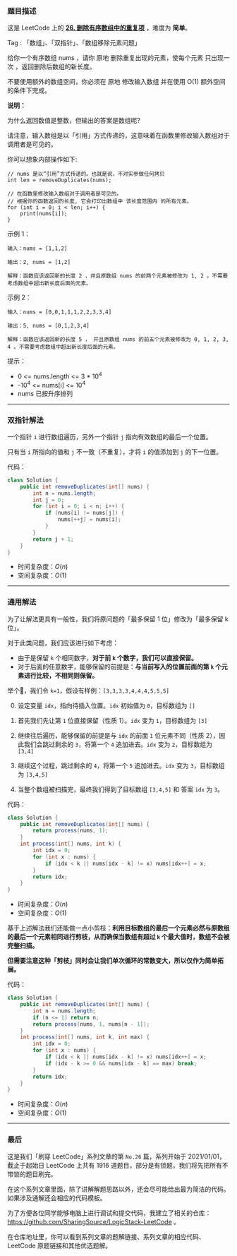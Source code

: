 ### 题目描述

这是 LeetCode 上的 **[26. 删除有序数组中的重复项](https://leetcode-cn.com/problems/remove-duplicates-from-sorted-array/solution/shua-chuan-lc-jian-ji-shuang-zhi-zhen-ji-2eg8/)** ，难度为 **简单**。

Tag : 「数组」、「双指针」、「数组移除元素问题」



给你一个有序数组 nums ，请你 原地 删除重复出现的元素，使每个元素 只出现一次 ，返回删除后数组的新长度。

不要使用额外的数组空间，你必须在 原地 修改输入数组 并在使用 O(1) 额外空间的条件下完成。



**说明：**

为什么返回数值是整数，但输出的答案是数组呢?

请注意，输入数组是以「引用」方式传递的，这意味着在函数里修改输入数组对于调用者是可见的。

你可以想象内部操作如下:
```
// nums 是以“引用”方式传递的。也就是说，不对实参做任何拷贝
int len = removeDuplicates(nums);

// 在函数里修改输入数组对于调用者是可见的。
// 根据你的函数返回的长度, 它会打印出数组中 该长度范围内 的所有元素。
for (int i = 0; i < len; i++) {
    print(nums[i]);
}
```

示例 1：
```
输入：nums = [1,1,2]

输出：2, nums = [1,2]

解释：函数应该返回新的长度 2 ，并且原数组 nums 的前两个元素被修改为 1, 2 。不需要考虑数组中超出新长度后面的元素。
```
示例 2：
```
输入：nums = [0,0,1,1,1,2,2,3,3,4]

输出：5, nums = [0,1,2,3,4]

解释：函数应该返回新的长度 5 ， 并且原数组 nums 的前五个元素被修改为 0, 1, 2, 3, 4 。不需要考虑数组中超出新长度后面的元素。
```

提示：
* 0 <= nums.length <= 3 * $10^4$
* -$10^4$ <= nums[i] <= $10^4$
* nums 已按升序排列


---

### 双指针解法

一个指针 `i` 进行数组遍历，另外一个指针 `j` 指向有效数组的最后一个位置。

只有当 `i` 所指向的值和 `j` 不一致（不重复），才将 `i` 的值添加到 `j` 的下一位置。

代码：
```Java
class Solution {
    public int removeDuplicates(int[] nums) {
        int n = nums.length;
        int j = 0;
        for (int i = 0; i < n; i++) {
            if (nums[i] != nums[j]) {
                nums[++j] = nums[i];
            }
        }
        return j + 1;
    }
}
```
* 时间复杂度：$O(n)$
* 空间复杂度：$O(1)$

---

### 通用解法

为了让解法更具有一般性，我们将原问题的「最多保留 1 位」修改为「最多保留 k 位」。

对于此类问题，我们应该进行如下考虑：

* 由于是保留 `k` 个相同数字，**对于前 `k` 个数字，我们可以直接保留。**
* 对于后面的任意数字，能够保留的前提是：**与当前写入的位置前面的第 `k` 个元素进行比较，不相同则保留。**

举个🌰，我们令 `k=1`，假设有样例：`[3,3,3,3,4,4,4,5,5,5]`

0. 设定变量 `idx`，指向待插入位置。`idx` 初始值为 `0`，目标数组为 `[]`

1. 首先我们先让第 `1` 位直接保留（性质 1）。`idx` 变为 `1`，目标数组为 `[3]`

2. 继续往后遍历，能够保留的前提是与 `idx` 的前面 `1` 位元素不同（性质 2），因此我们会跳过剩余的 `3`，将第一个 `4` 追加进去。`idx` 变为 `2`，目标数组为 `[3,4]`

3. 继续这个过程，跳过剩余的 `4`，将第一个 `5` 追加进去。`idx` 变为 `3`，目标数组为 `[3,4,5]`

4. 当整个数组被扫描完，最终我们得到了目标数组 `[3,4,5]` 和 答案 `idx` 为 `3`。

代码：
```Java
class Solution {
    public int removeDuplicates(int[] nums) {   
        return process(nums, 1);
    }
    int process(int[] nums, int k) {
        int idx = 0; 
        for (int x : nums) {
            if (idx < k || nums[idx - k] != x) nums[idx++] = x;
        }
        return idx;
    }
}
```
* 时间复杂度：$O(n)$
* 空间复杂度：$O(1)$

基于上述解法我们还能做一点小剪枝：**利用目标数组的最后一个元素必然与原数组的最后一个元素相同进行剪枝，从而确保当数组有超过 `k` 个最大值时，数组不会被完整扫描。**

**但需要注意这种「剪枝」同时会让我们单次循环的常数变大，所以仅作为简单拓展。**

代码： 
```Java
class Solution {
    public int removeDuplicates(int[] nums) {
        int n = nums.length;
        if (n <= 1) return n;   
        return process(nums, 1, nums[n - 1]);
    }
    int process(int[] nums, int k, int max) {
        int idx = 0; 
        for (int x : nums) {
            if (idx < k || nums[idx - k] != x) nums[idx++] = x;
            if (idx - k >= 0 && nums[idx - k] == max) break;
        }
        return idx;
    }
}
```
* 时间复杂度：$O(n)$
* 空间复杂度：$O(1)$


---

### 最后

这是我们「刷穿 LeetCode」系列文章的第 `No.26` 篇，系列开始于 2021/01/01，截止于起始日 LeetCode 上共有 1916 道题目，部分是有锁题，我们将先把所有不带锁的题目刷完。

在这个系列文章里面，除了讲解解题思路以外，还会尽可能给出最为简洁的代码。如果涉及通解还会相应的代码模板。

为了方便各位同学能够电脑上进行调试和提交代码，我建立了相关的仓库：https://github.com/SharingSource/LogicStack-LeetCode 。

在仓库地址里，你可以看到系列文章的题解链接、系列文章的相应代码、LeetCode 原题链接和其他优选题解。

